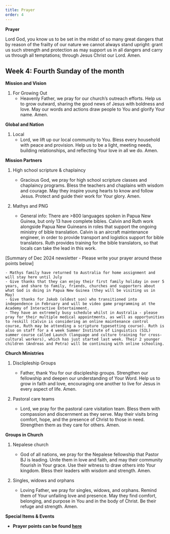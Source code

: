 ```yaml
---
title: Prayer
order: 4
---
```

**Prayer**

Lord God, you know us to be set in the midst of so many great dangers that by reason of the frailty of our nature we cannot always stand upright: grant us such strength and protection as may support us in all dangers and carry us through all temptations; through Jesus Christ our Lord. Amen.


## Week 4: Fourth Sunday of the month


**Mission and Vision**
1. For Growing Out
    - Heavenly Father, we pray for our church’s outreach efforts. Help us to grow outward, sharing the good news of Jesus with boldness and love. May our words and actions draw people to You and glorify Your name. Amen.
  
**Global and Nation**
1. Local
    - Lord, we lift up our local community to You. Bless every household with peace and provision. Help us to be a light, meeting needs, building relationships, and reflecting Your love in all we do. Amen.
  
**Mission Partners**
1. High school scripture & chaplaincy 
    - Gracious God, we pray for high school scripture classes and chaplaincy programs. Bless the teachers and chaplains with wisdom and courage. May they inspire young hearts to know and follow Jesus. Protect and guide their work for Your glory. Amen.

2. Mathys and PNG
    - General info: There are >800 languages spoken in Papua New Guinea, but only 13 have complete bibles. Calvin and Ruth work alongside Papua New Guineans in roles that support the ongoing ministry of bible translation. Calvin is an aircraft maintenance engineer, in order to provide transport and logistics support for bible translators. Ruth provides training for the bible translators, so that locals can take the lead in this work. 

[Summary of Dec 2024 newsletter - Please write your prayer around these points below]

    - Mathys family have returned to Australia for home assignment and will stay here until July 
    - Give thanks that they can enjoy their first family holiday in over 5 years, and share to family, friends, churches and supporters about what God is doing in Papua New Guinea (they will be visiting us in May)
    - Give thanks for Jakob (oldest son) who transitioned into independence in February and will be video game programming at the Academy of Interactive Entertainment. 
    - They have an extremely busy schedule whilst in Australia - please pray for their multiple medical appointments, as well as opportunities to reskill (Calvin is considering an online maintenance control course, Ruth may be attending a scripture typesetting course). Ruth is also on staff for a 4 week Summer Institute of Linguistics (SIL) summer course called Launch (language and culture training for cross-cultural workers), which has just started last week. Their 2 younger children (Andreas and Petra) will be continuing with online schooling. 


**Church Ministries**
1. Disclipleship Groups
    - Father, thank You for our discipleship groups. Strengthen our fellowship and deepen our understanding of Your Word. Help us to grow in faith and love, encouraging one another to live for Jesus in every aspect of life. Amen.

2. Pastoral care teams
    - Lord, we pray for the pastoral care visitation team. Bless them with compassion and discernment as they serve. May their visits bring comfort, hope, and the presence of Christ to those in need. Strengthen them as they care for others. Amen.

**Groups in Church**
1. Nepalese church
    - God of all nations, we pray for the Nepalese fellowship that Pastor BJ is leading. Unite them in love and faith, and may their community flourish in Your grace. Use their witness to draw others into Your kingdom. Bless their leaders with wisdom and strength. Amen.


2. Singles, widows and orphans
    - Loving Father, we pray for singles, widows, and orphans. Remind them of Your unfailing love and presence. May they find comfort, belonging, and purpose in You and in the body of Christ. Be their refuge and strength. Amen.


**Special Items & Events**  


- **Prayer points can be found [here](https://stgeorgeshurstville.org.au/prayer)**



